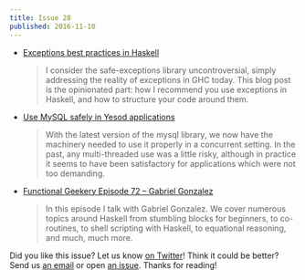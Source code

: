 ```yaml
---
title: Issue 28
published: 2016-11-10
---
```


-   [Exceptions best practices in Haskell](https://www.fpcomplete.com/blog/2016/11/exceptions-best-practices-haskell)

    > I consider the safe-exceptions library uncontroversial, simply addressing the reality of exceptions in GHC today. This blog post is the opinionated part: how I recommend you use exceptions in Haskell, and how to structure your code around them.
    
-   [Use MySQL safely in Yesod applications](http://www.yesodweb.com/blog/2016/11/use-mysql-safely-in-yesod)

    > With the latest version of the mysql library, we now have the machinery needed to use it properly in a concurrent setting. In the past, any multi-threaded use was a little risky, although in practice it seems to have been satisfactory for applications which were not too demanding.

-   [Functional Geekery Episode 72 – Gabriel Gonzalez](https://www.functionalgeekery.com/episode-72-gabriel-gonzalez/)

    > In this episode I talk with Gabriel Gonzalez. We cover numerous topics around Haskell from stumbling blocks for beginners, to co-routines, to shell scripting with Haskell, to equational reasoning, and much, much more.

Did you like this issue?
Let us know [on Twitter](https://twitter.com/haskellweekly)!
Think it could be better?
Send us [an email](mailto:info@haskellweekly.news) or open [an issue](https://github.com/haskellweekly/haskellweekly.github.io/issues/new).
Thanks for reading!
